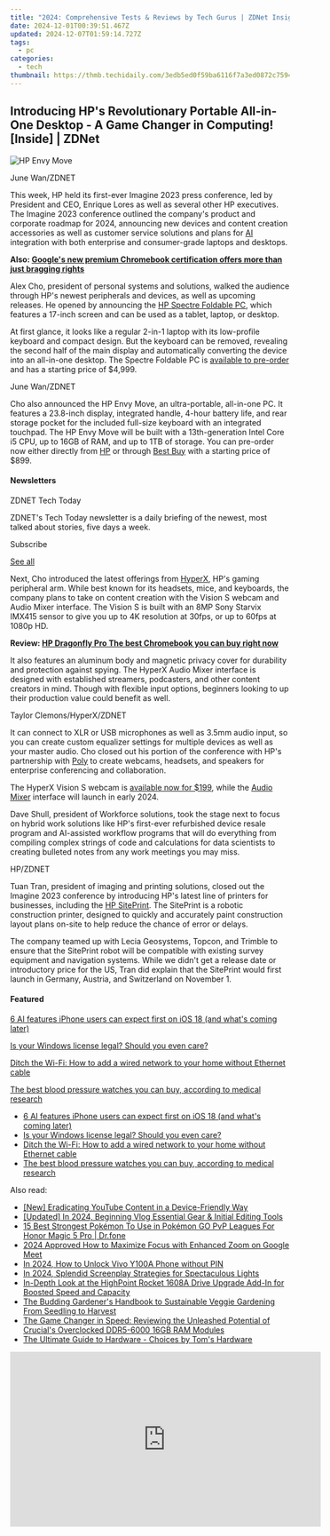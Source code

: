 ```yaml
---
title: "2024: Comprehensive Tests & Reviews by Tech Gurus | ZDNet Insights"
date: 2024-12-01T00:39:51.467Z
updated: 2024-12-07T01:59:14.727Z
tags:
  - pc
categories:
  - tech
thumbnail: https://thmb.techidaily.com/3edb5ed0f59ba6116f7a3ed0872c7594498c971b0508e76320f421ee17afaca1.jpg
---
```


## Introducing HP's Revolutionary Portable All-in-One Desktop - A Game Changer in Computing![Inside] | ZDNet

![HP Envy Move](https://www.zdnet.com/a/img/resize/8718f748f522e42590ee6b9fb1d8e2054a143a1a/2023/10/06/54f42afb-e698-464f-90a2-479024918a00/dsc09917.jpg?auto=webp&width=1280)

June Wan/ZDNET

This week, HP held its first-ever Imagine 2023 press conference, led by President and CEO, Enrique Lores as well as several other HP executives. The Imagine 2023 conference outlined the company's product and corporate roadmap for 2024, announcing new devices and content creation accessories as well as customer service solutions and plans for [AI](https://www.zdnet.com/article/what-is-ai-heres-everything-you-need-to-know-about-artificial-intelligence/) integration with both enterprise and consumer-grade laptops and desktops. 

**Also: [Google's new premium Chromebook certification offers more than just bragging rights](https://www.zdnet.com/article/googles-new-premium-chromebook-certification-offers-more-than-just-bragging-rights/)**

Alex Cho, president of personal systems and solutions, walked the audience through HP's newest peripherals and devices, as well as upcoming releases. He opened by announcing the [HP Spectre Foldable PC](https://www.zdnet.com/article/hp-unveils-5000-foldable-three-in-one-desktop-laptop-and-tablet/), which features a 17-inch screen and can be used as a tablet, laptop, or desktop. 

At first glance, it looks like a regular 2-in-1 laptop with its low-profile keyboard and compact design. But the keyboard can be removed, revealing the second half of the main display and automatically converting the device into an all-in-one desktop. The Spectre Foldable PC is [available to pre-order](https://shop-links.co/link/?url=https%3A%2F%2Fwww.bestbuy.com%2Fsite%2Fhp-spectre-3-in-1-17-2-5k-oled-touch-screen-foldable-laptop-intel-evo-platform-core-i7-16gb-memory-1tb-ssd-slate-blue%2F6553048.p%3FskuId%3D6553048&publisher_slug=itechdaily19598&exclusive=1) and has a starting price of $4,999.

June Wan/ZDNET

Cho also announced the HP Envy Move, an ultra-portable, all-in-one PC. It features a 23.8-inch display, integrated handle, 4-hour battery life, and rear storage pocket for the included full-size keyboard with an integrated touchpad. The HP Envy Move will be built with a 13th-generation Intel Core i5 CPU, up to 16GB of RAM, and up to 1TB of storage. You can pre-order now either directly from [HP](https://www.awin1.com/cread.php?awinmid=7168&awinaffid=423585&clickref=zd-%5F%5FCOM%5FCLICK%5FID%5F%5F-dtp&ued=https%3A%2F%2Fwww.hp.com%2Fus-en%2Fshop%2Fpdp%2Fhp-envy-move-all-in-one-24-cs0000-238-801t1av-1) or through [Best Buy](https://shop-links.co/link/?url=https%3A%2F%2Fwww.bestbuy.com%2Fsite%2Fhp-envy-move-23-8-qhd-touch-screen-portable-all-in-one-intel-core-i5-8gb-memory-512gb-ssd-shell-white%2F6554766.p%3FskuId%3D6554766&publisher_slug=itechdaily19598&exclusive=1) with a starting price of $899.

#### Newsletters

ZDNET Tech Today

ZDNET's Tech Today newsletter is a daily briefing of the newest, most talked about stories, five days a week.

 Subscribe

[See all](https://www.zdnet.com/newsletters/)

Next, Cho introduced the latest offerings from [HyperX](https://press.hp.com/us/en/blogs/2023/hyperx-webcam-audio-mixer.html), HP's gaming peripheral arm. While best known for its headsets, mice, and keyboards, the company plans to take on content creation with the Vision S webcam and Audio Mixer interface. The Vision S is built with an 8MP Sony Starvix IMX415 sensor to give you up to 4K resolution at 30fps, or up to 60fps at 1080p HD. 

**Review: [HP Dragonfly Pro The best Chromebook you can buy right now](https://www.zdnet.com/article/hp-dragonfly-pro-chromebook-review/)**

It also features an aluminum body and magnetic privacy cover for durability and protection against spying. The HyperX Audio Mixer interface is designed with established streamers, podcasters, and other content creators in mind. Though with flexible input options, beginners looking to up their production value could benefit as well. 

Taylor Clemons/HyperX/ZDNET

It can connect to XLR or USB microphones as well as 3.5mm audio input, so you can create custom equalizer settings for multiple devices as well as your master audio. Cho closed out his portion of the conference with HP's partnership with [Poly](https://press.hp.com/us/en/blogs/2023/poly-guide-meaningful-hybrid-work.html) to create webcams, headsets, and speakers for enterprise conferencing and collaboration.

The HyperX Vision S webcam is [available now for $199](https://hyperx.com/products/hyperx-vision-s-webcam?variant=43855670411421), while the [Audio Mixer](https://hyperx.com/collections/content-creation/products/hyperx-audio-mixer?variant=43855670378653) interface will launch in early 2024\. 

Dave Shull, president of Workforce solutions, took the stage next to focus on hybrid work solutions like HP's first-ever refurbished device resale program and AI-assisted workflow programs that will do everything from compiling complex strings of code and calculations for data scientists to creating bulleted notes from any work meetings you may miss. 

HP/ZDNET

Tuan Tran, president of imaging and printing solutions, closed out the Imagine 2023 conference by introducing HP's latest line of printers for businesses, including the [HP SitePrint](https://www.hp.com/us-en/printers/site-print/layout-robot.html). The SitePrint is a robotic construction printer, designed to quickly and accurately paint construction layout plans on-site to help reduce the chance of error or delays. 

The company teamed up with Lecia Geosystems, Topcon, and Trimble to ensure that the SitePrint robot will be compatible with existing survey equipment and navigation systems. While we didn't get a release date or introductory price for the US, Tran did explain that the SitePrint would first launch in Germany, Austria, and Switzerland on November 1.

#### Featured

[6 AI features iPhone users can expect first on iOS 18 (and what's coming later)](https://www.zdnet.com/article/6-ai-features-iphone-users-can-expect-first-on-ios-18-and-whats-coming-later/ "6 AI features iPhone users can expect first on iOS 18 (and what's coming later)")

[Is your Windows license legal? Should you even care?](https://www.zdnet.com/article/is-your-windows-license-legal-should-you-even-care/ "Is your Windows license legal? Should you even care?")

[Ditch the Wi-Fi: How to add a wired network to your home without Ethernet cable](https://www.zdnet.com/article/ditch-the-wi-fi-how-to-add-a-wired-network-to-your-home-without-ethernet-cable/ "Ditch the Wi-Fi: How to add a wired network to your home without Ethernet cable")

[The best blood pressure watches you can buy, according to medical research](https://www.zdnet.com/article/best-blood-pressure-watch/ "The best blood pressure watches you can buy, according to medical research")

* [6 AI features iPhone users can expect first on iOS 18 (and what's coming later)](https://www.zdnet.com/article/6-ai-features-iphone-users-can-expect-first-on-ios-18-and-whats-coming-later/ "6 AI features iPhone users can expect first on iOS 18 (and what's coming later)")
* [Is your Windows license legal? Should you even care?](https://www.zdnet.com/article/is-your-windows-license-legal-should-you-even-care/ "Is your Windows license legal? Should you even care?")
* [Ditch the Wi-Fi: How to add a wired network to your home without Ethernet cable](https://www.zdnet.com/article/ditch-the-wi-fi-how-to-add-a-wired-network-to-your-home-without-ethernet-cable/ "Ditch the Wi-Fi: How to add a wired network to your home without Ethernet cable")
* [The best blood pressure watches you can buy, according to medical research](https://www.zdnet.com/article/best-blood-pressure-watch/ "The best blood pressure watches you can buy, according to medical research")

<ins class="adsbygoogle"
     style="display:block"
     data-ad-format="autorelaxed"
     data-ad-client="ca-pub-7571918770474297"
     data-ad-slot="1223367746"></ins>

<ins class="adsbygoogle"
     style="display:block"
     data-ad-client="ca-pub-7571918770474297"
     data-ad-slot="8358498916"
     data-ad-format="auto"
     data-full-width-responsive="true"></ins>

<span class="atpl-alsoreadstyle">Also read:</span>
<div><ul>
<li><a href="https://youtube-zero.techidaily.com/radicating-youtube-content-in-a-device-friendly-way/"><u>[New] Eradicating YouTube Content in a Device-Friendly Way</u></a></li>
<li><a href="https://fox-cloud.techidaily.com/updated-in-2024-beginning-vlog-essential-gear-and-initial-editing-tools/"><u>[Updated] In 2024, Beginning Vlog Essential Gear & Initial Editing Tools</u></a></li>
<li><a href="https://pokemon-go-android.techidaily.com/15-best-strongest-pokemon-to-use-in-pokemon-go-pvp-leagues-for-honor-magic-5-pro-drfone-by-drfone-virtual-android/"><u>15 Best Strongest Pokémon To Use in Pokémon GO PvP Leagues For Honor Magic 5 Pro | Dr.fone</u></a></li>
<li><a href="https://fox-info.techidaily.com/2024-approved-how-to-maximize-focus-with-enhanced-zoom-on-google-meet/"><u>2024 Approved How to Maximize Focus with Enhanced Zoom on Google Meet</u></a></li>
<li><a href="https://android-unlock.techidaily.com/in-2024-how-to-unlock-vivo-y100a-phone-without-pin-by-drfone-android/"><u>In 2024, How to Unlock Vivo Y100A Phone without PIN</u></a></li>
<li><a href="https://extra-guidance.techidaily.com/in-2024-splendid-screenplay-strategies-for-spectaculous-lights/"><u>In 2024, Splendid Screenplay Strategies for Spectaculous Lights</u></a></li>
<li><a href="https://hardware-reviews.techidaily.com/in-depth-look-at-the-highpoint-rocket-1608a-drive-upgrade-add-in-for-boosted-speed-and-capacity/"><u>In-Depth Look at the HighPoint Rocket 1608A Drive Upgrade Add-In for Boosted Speed and Capacity</u></a></li>
<li><a href="https://hardware-reviews.techidaily.com/the-budding-gardeners-handbook-to-sustainable-veggie-gardening-from-seedling-to-harvest/"><u>The Budding Gardener's Handbook to Sustainable Veggie Gardening From Seedling to Harvest</u></a></li>
<li><a href="https://hardware-reviews.techidaily.com/the-game-changer-in-speed-reviewing-the-unleashed-potential-of-crucials-overclocked-ddr5-6000-16gb-ram-modules/"><u>The Game Changer in Speed: Reviewing the Unleashed Potential of Crucial's Overclocked DDR5-6000 16GB RAM Modules</u></a></li>
<li><a href="https://hardware-reviews.techidaily.com/the-ultimate-guide-to-hardware-choices-by-toms-hardware/"><u>The Ultimate Guide to Hardware - Choices by Tom's Hardware</u></a></li>
</ul></div>

<!-- affiliate ads begin -->
<iframe width="560" height="315" src="https://www.youtube.com/embed/PKZUYice-ws?si=L8iMa9T3h7TMSWdQ" title="YouTube video player" frameborder="0" allow="accelerometer; autoplay; clipboard-write; encrypted-media; gyroscope; picture-in-picture; web-share" referrerpolicy="strict-origin-when-cross-origin" allowfullscreen></iframe>
<!-- affiliate ads end -->

